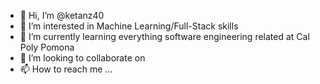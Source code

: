 - 👋 Hi, I’m @ketanz40
- 👀 I’m interested in Machine Learning/Full-Stack skills
- 🌱 I’m currently learning everything software engineering related at Cal Poly Pomona
- 💞️ I’m looking to collaborate on 
- 📫 How to reach me ...

<!---
ketanz40/ketanz40 is a ✨ special ✨ repository because its `README.md` (this file) appears on your GitHub profile.
You can click the Preview link to take a look at your changes.
--->
